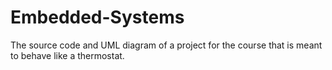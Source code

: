 # Embedded-Systems
The source code and UML diagram of a project for the course that is meant to behave like a thermostat.
